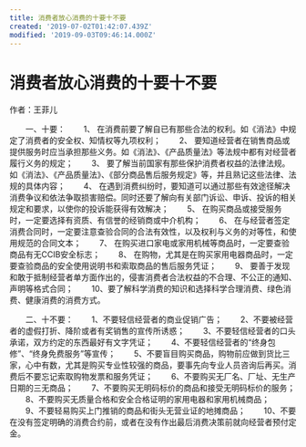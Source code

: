 ```yaml
---
title: 消费者放心消费的十要十不要
created: '2019-07-02T01:42:07.439Z'
modified: '2019-09-03T09:46:14.000Z'
---
```


# 消费者放心消费的十要十不要

作者：王菲儿

　　一、十要：
　　1、 在消费前要了解自已有那些合法的权利。如《消法》中规定了消费者的安全权、知情权等九项权利；
　　2、 要知道经营者在销售商品或提供服务时应当承担那些义务。如《消法》、《产品质量法》等法规中都有对经营者履行义务的规定；
　　3、 要了解当前国家有那些保护消费者权益的法律法规。如《消法》、《产品质量法》、《部分商品售后服务规定》等，并且熟记这些法律、法规的具体内容；
　　4、 在遇到消费纠纷时，要知道可以通过那些有效途径解决消费争议和依法争取损害赔偿。同时还要了解向有关部门诉讼、申诉、投诉的相关规定和要求，以使你的投诉能获得有效解决；
　　5、 在购买商品或接受服务时，一定要选择有资质、有信誉的经销商或中介机构；
　　6、 在与经营者签定消费合同时，一定要注意查验合同的合法有效性，以及权利与义务的对等性，和使用规范的合同文本；
　　7、 在购买进口家电或家用机械等商品时，一定要查验商品有无CCIB安全标志；
　　8、 在购物，尤其是在购买家用电器商品时，一定要查验商品的安全使用说明书和索取商品的售后服务凭证；
　　9、 要善于发现和敢于抵制经营者单方面作出的，侵害消费者合法权益的不合理、不公正的通知、声明等格式合同；
　　10、要了解科学消费的知识和选择科学合理消费、绿色消费、健康消费的消费方式。

　　二、十不要：
　　1、不要轻信经营者的商业促销广告；
　　2、不要被经营者的虚假打折、降阶或者有奖销售的宣传所诱惑；
　　3、不要轻信经营者的口头承诺，双方约定的东西最好有文字凭证；
　　4、不要轻信经营者的“终身包修”、“终身免费服务”等宣传；
　　5、不要盲目购买商品，购物前应做到货比三家，心中有数，尤其是购买专业性较强的商品，要事先向专业人员咨询后再买。消费后不要忘记索取购物发票和服务凭证；
　　6、不要购买无厂名、厂址、无生产日期的三无商品；
　　7、不要购买无明码标价的商品和接受无明码标价的服务；
　　8、不要购买无质量合格和安全合格证明的家用电器和家用机械商品；
　　9、不要轻易购买上门推销的商品和街头无营业证的地摊商品；
　　10、不要在没有签定明确的消费合约前，或者在没有作出最后消费决策前就向经营者预付定金。  
